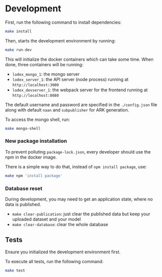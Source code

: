# Development

First, run the following command to install dependencies:

```sh
make install
```

Then, starts the development environment by running:

```sh
make run-dev
```

This will initialize the docker containers which can take some time.
When done, three containers will be running:

- `lodex_mongo_1`: the mongo server
- `lodex_server_1`: the API server (node process) running at `http://localhost:3000`
- `lodex_devserver_1`: the webpack server for the frontend running at `http://localhost:8080`

The default username and password are specified in the `./config.json` file along with default `naan` and `subpublisher` for ARK generation.

To access the mongo shell, run:

```sh
make mongo-shell
```
### New package installation

To prevent polluting `package-lock.json`, every developer should use the npm in the docker image.

There is a simple way to do that, instead of `npm install package`, use:

```sh
make npm 'install package'
```

### Database reset

During development, you may need to get an application state, where no data is published.

- `make clear-publication`: just clear the published data but keep your uploaded dataset and your model
- `make clear-database`: clear the whole database

## Tests

Ensure you initialized the development environment first.

To execute all tests, run the following command:

```sh
make test
